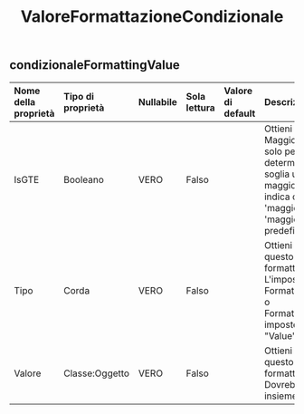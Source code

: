 ﻿---
title: ValoreFormattazioneCondizionale
second_title: Aspose.Cells Cloud Documen
type: docs
url: /it/specification/model/conditionalformattingvalue/
description: "Aspose.Cells Specifica del modello cloud: ConditionalFormattingValue. Gestisci facilmente Excel e altri fogli di calcolo con funzionalità come apertura, generazione, modifica, divisione, unione, confronto e conversione"
weight: 50
---
## **condizionaleFormattingValue**

 

| Nome della proprietà| Tipo di proprietà| Nullabile| Sola lettura| Valore di default| Descrizione|
|:- |:- |:- |:- |:- |:- |
| IsGTE| Booleano| VERO| Falso||Ottieni o imposta il flag Maggiore di o uguale a. Utilizza solo per i set di icone: determina se questo valore di soglia utilizza l'operatore maggiore o uguale a. 'false' indica che viene utilizzato 'maggiore di' invece di 'maggiore o uguale a'. Il valore predefinito è vero.|
| Tipo| Corda| VERO| Falso|| Ottieni o imposta il tipo di questo oggetto valore di formattazione condizionale. L'impostazione del tipo su FormatConditionValueType.Min o FormatConditionValueType.Max imposterà automaticamente "Value" su null.|
| Valore| Classe:Oggetto| VERO| Falso|| Ottieni o imposta il valore di questo oggetto valore di formattazione condizionale. Dovrebbe essere utilizzato insieme a Type.|

